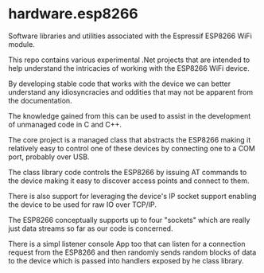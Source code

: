 # hardware.esp8266
Software libraries and utilities associated with the Espressif ESP8266 WiFi module.

This repo contains various experimental .Net projects that are intended to help understand the intricacies of working with the ESP8266 WiFi device.

By developing stable code that works with the device we can better understand any idiosyncracies and oddities that may not be apparent from the documentation.

The knowledge gained from this can be used to assist in the development of unmanaged code in C and C++.

The core project is a managed class that abstracts the ESP8266 making it relatively easy to control one of these devices by connecting one to a COM port, probably over USB.

The class library code controls the ESP8266 by issuing AT commands to the device making it easy to discover access points and connect to them.

There is also support for leveraging the device's IP socket support enabling the device to be used for raw IO over TCP/IP.

The ESP8266 conceptually supports up to four "sockets" which are really just data streams so far as our code is concerned.

There is a simpl listener console App too that can listen for a connection request from the ESP8266 and then randomly sends random blocks of data to the device which is passed into handlers exposed by he class library.


